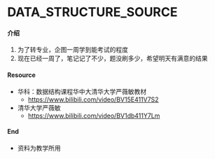 # DATA_STRUCTURE_SOURCE

#### 介绍
1.  为了转专业，企图一周学到能考试的程度
2.  现在已经一周了，笔记记了不少，题没刷多少，希望明天有满意的结果

#### Resource

* 华科：数据结构课程华中大清华大学严薇敏教材
  * https://www.bilibili.com/video/BV15E411V7S2
* 清华大学严薇敏
  * https://www.bilibili.com/video/BV1db411Y7Lm

#### End

* 资料为教学所用


